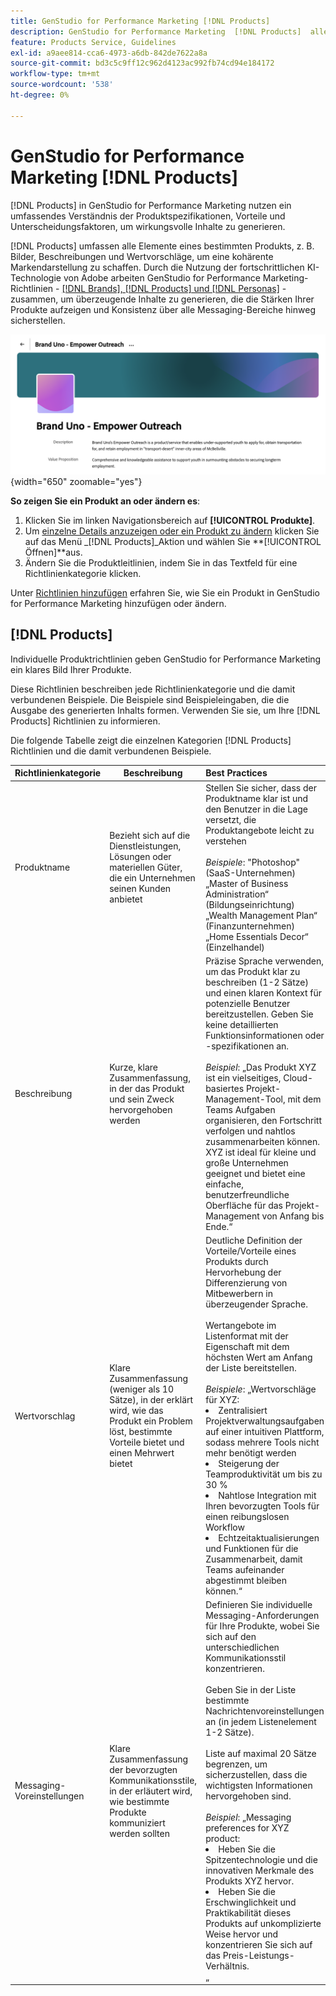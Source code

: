 ```yaml
---
title: GenStudio for Performance Marketing [!DNL Products]
description: GenStudio for Performance Marketing  [!DNL Products]  alle Aspekte Ihres Produkts - Bilder, Beschreibungen und Wertvorschläge - ein, um relevante Inhalte zu erstellen, die die Stärken von Produkten hervorheben und die Konsistenz der Produkt-Botschaften gewährleisten.
feature: Products Service, Guidelines
exl-id: a9aee814-cca6-4973-a6db-842de7622a8a
source-git-commit: bd3c5c9ff12c962d4123ac992fb74cd94e184172
workflow-type: tm+mt
source-wordcount: '538'
ht-degree: 0%

---
```


# GenStudio for Performance Marketing [!DNL Products]

[!DNL Products] in GenStudio for Performance Marketing nutzen ein umfassendes Verständnis der Produktspezifikationen, Vorteile und Unterscheidungsfaktoren, um wirkungsvolle Inhalte zu generieren.

[!DNL Products] umfassen alle Elemente eines bestimmten Produkts, z. B. Bilder, Beschreibungen und Wertvorschläge, um eine kohärente Markendarstellung zu schaffen. Durch die Nutzung der fortschrittlichen KI-Technologie von Adobe arbeiten GenStudio for Performance Marketing-Richtlinien - [[!DNL Brands],  [!DNL Products] und  [!DNL Personas]](/help/user-guide/guidelines/overview.md) - zusammen, um überzeugende Inhalte zu generieren, die die Stärken Ihrer Produkte aufzeigen und Konsistenz über alle Messaging-Bereiche hinweg sicherstellen.

![[!DNL Products] Richtlinien in GenStudio for Performance Marketing](/help/assets/products-guidelines.png){width="650" zoomable="yes"}

**So zeigen Sie ein Produkt an oder ändern es**:

1. Klicken Sie im linken Navigationsbereich auf **[!UICONTROL Produkte]**.
1. Um [einzelne Details anzuzeigen oder ein Produkt zu ändern](add-guidelines.md#manage-products) klicken Sie auf das Menü _[!DNL Products]_Aktion und wählen Sie **[!UICONTROL Öffnen]**aus.
1. Ändern Sie die Produktleitlinien, indem Sie in das Textfeld für eine Richtlinienkategorie klicken.

Unter [Richtlinien hinzufügen](add-guidelines.md) erfahren Sie, wie Sie ein Produkt in GenStudio for Performance Marketing hinzufügen oder ändern.

## [!DNL Products]

Individuelle Produktrichtlinien geben GenStudio for Performance Marketing ein klares Bild Ihrer Produkte.

Diese Richtlinien beschreiben jede Richtlinienkategorie und die damit verbundenen Beispiele. Die Beispiele sind Beispieleingaben, die die Ausgabe des generierten Inhalts formen. Verwenden Sie sie, um Ihre [!DNL Products] Richtlinien zu informieren.

Die folgende Tabelle zeigt die einzelnen Kategorien [!DNL Products] Richtlinien und die damit verbundenen Beispiele.

| Richtlinienkategorie | Beschreibung | Best Practices |
| ------------------| ----------------| :---------- |
| Produktname | Bezieht sich auf die Dienstleistungen, Lösungen oder materiellen Güter, die ein Unternehmen seinen Kunden anbietet | Stellen Sie sicher, dass der Produktname klar ist und den Benutzer in die Lage versetzt, die Produktangebote leicht zu verstehen <br><br>_Beispiele_: &quot;Photoshop&quot; (SaaS-Unternehmen)<br>„Master of Business Administration“ (Bildungseinrichtung)<br>„Wealth Management Plan“ (Finanzunternehmen)<br>„Home Essentials Decor“ (Einzelhandel) |
| Beschreibung | Kurze, klare Zusammenfassung, in der das Produkt und sein Zweck hervorgehoben werden | Präzise Sprache verwenden, um das Produkt klar zu beschreiben (1-2 Sätze) und einen klaren Kontext für potenzielle Benutzer bereitzustellen. Geben Sie keine detaillierten Funktionsinformationen oder -spezifikationen an.<br><br>_Beispiel_: „Das Produkt XYZ ist ein vielseitiges, Cloud-basiertes Projekt-Management-Tool, mit dem Teams Aufgaben organisieren, den Fortschritt verfolgen und nahtlos zusammenarbeiten können. XYZ ist ideal für kleine und große Unternehmen geeignet und bietet eine einfache, benutzerfreundliche Oberfläche für das Projekt-Management von Anfang bis Ende.“ |
| Wertvorschlag | Klare Zusammenfassung (weniger als 10 Sätze), in der erklärt wird, wie das Produkt ein Problem löst, bestimmte Vorteile bietet und einen Mehrwert bietet | Deutliche Definition der Vorteile/Vorteile eines Produkts durch Hervorhebung der Differenzierung von Mitbewerbern in überzeugender Sprache.<br><br>Wertangebote im Listenformat mit der Eigenschaft mit dem höchsten Wert am Anfang der Liste bereitstellen.<br><br>_Beispiele_: „Wertvorschläge für XYZ:<br><li>Zentralisiert Projektverwaltungsaufgaben auf einer intuitiven Plattform, sodass mehrere Tools nicht mehr benötigt werden</li><li>Steigerung der Teamproduktivität um bis zu 30 %</li><li>Nahtlose Integration mit Ihren bevorzugten Tools für einen reibungslosen Workflow</li><li>Echtzeitaktualisierungen und Funktionen für die Zusammenarbeit, damit Teams aufeinander abgestimmt bleiben können.“</li> |
| Messaging-Voreinstellungen | Klare Zusammenfassung der bevorzugten Kommunikationsstile, in der erläutert wird, wie bestimmte Produkte kommuniziert werden sollten | Definieren Sie individuelle Messaging-Anforderungen für Ihre Produkte, wobei Sie sich auf den unterschiedlichen Kommunikationsstil konzentrieren.<br><br>Geben Sie in der Liste bestimmte Nachrichtenvoreinstellungen an (in jedem Listenelement 1-2 Sätze).<br><br>Liste auf maximal 20 Sätze begrenzen, um sicherzustellen, dass die wichtigsten Informationen hervorgehoben sind.<br><br>_Beispiel_: „Messaging preferences for XYZ product:<li>Heben Sie die Spitzentechnologie und die innovativen Merkmale des Produkts XYZ hervor.</li><li>Heben Sie die Erschwinglichkeit und Praktikabilität dieses Produkts auf unkomplizierte Weise hervor und konzentrieren Sie sich auf das Preis-Leistungs-Verhältnis.</li>„ |
